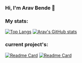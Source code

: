 <!-- <img align="top" height="600px" src="https://imgs.search.brave.com/uVvObM0nBghThLwAYpcv4D-GcA8eSWI2y5LeLVb51LU/rs:fit:1200:622:1/g:ce/aHR0cHM6Ly9pbWFn/ZXMuY3JlYXRpdmVt/YXJrZXQuY29tLzAu/MS4wL3BzLzExNjY1/NDU1LzE4MjAvNjIy/L20xL2Zwbncvd20x/L3F5bmJvOWhnZmN3/Zm9zbmlsNmFwcmpq/cml4eXdvZml5ZDVy/d3BxZDE0b2NjbG93/eGFsNHlxeWNsNXR5/czVqbmYtLmpwZz8x/NjQyMTgyODYyJnM9/NGQxOTZlYjNlMjMy/NDI4NDJmZjg3ZTkw/MzA1NjE1Zjc" /> -->

### Hi, I'm Arav Bende 👋

### My stats:
[![Top Langs](https://github-readme-stats.vercel.app/api/top-langs/?username=AravBende&show_icons=true&theme=dark)](https://github.com/AravBende/github-readme-stats) [![Arav's GitHub stats](https://github-readme-stats.vercel.app/api?username=AravBende&show_icons=true&theme=dark)](https://github.com/AravBende/github-readme-stats)

### current project's:
[![Readme Card](https://github-readme-stats.vercel.app/api/pin/?username=AravBende&repo=Minichess)](https://github.com/anuraghazra/github-readme-stats)
[![Readme Card](https://github-readme-stats.vercel.app/api/pin/?username=AravBende&repo=tictactoe)](https://github.com/anuraghazra/github-readme-stats)


<!--
**AravBende/AravBende** is a ✨ _special_ ✨ repository because its `README.md` (this file) appears on your GitHub profile.

Here are some ideas to get you started:

- 🔭 I’m currently working on ...
- 🌱 I’m currently learning Python
- 👯 I’m looking to collaborate on ...
- 🤔 I’m looking for help with ...
- 💬 Ask me about ...
- 📫 How to reach me: ...
- 😄 Pronouns: ...
- ⚡ Fun fact: ...
-->
